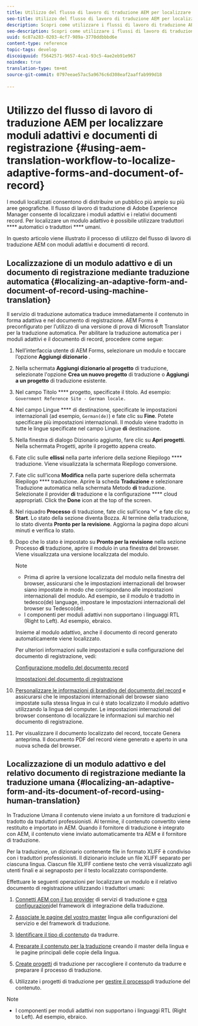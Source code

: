 ```yaml
---
title: Utilizzo del flusso di lavoro di traduzione AEM per localizzare moduli adattivi e documenti di registrazione
seo-title: Utilizzo del flusso di lavoro di traduzione AEM per localizzare moduli adattivi e documenti di registrazione
description: Scopri come utilizzare i flussi di lavoro di traduzione AEM per localizzare moduli adattivi e documenti di registrazione.
seo-description: Scopri come utilizzare i flussi di lavoro di traduzione AEM per localizzare moduli adattivi e documenti di registrazione.
uuid: 6c87a283-0203-4cf7-989a-3770ddbbbd6e
content-type: reference
topic-tags: develop
discoiquuid: f5642571-9657-4ca1-93c5-4ae2eb91e967
noindex: true
translation-type: tm+mt
source-git-commit: 0797eeae57ac5a9676c6d308eaf2aaffab999d18

---
```



# Utilizzo del flusso di lavoro di traduzione AEM per localizzare moduli adattivi e documenti di registrazione {#using-aem-translation-workflow-to-localize-adaptive-forms-and-document-of-record}

I moduli localizzati consentono di distribuire un pubblico più ampio su più aree geografiche. Il flusso di lavoro di traduzione di Adobe Experience Manager consente di localizzare i moduli adattivi e i relativi documenti record. Per localizzare un modulo adattivo è possibile utilizzare traduttori **** automatici o traduttori **** umani.

In questo articolo viene illustrato il processo di utilizzo del flusso di lavoro di traduzione AEM con moduli adattivi e documenti di record.

## Localizzazione di un modulo adattivo e di un documento di registrazione mediante traduzione automatica {#localizing-an-adaptive-form-and-document-of-record-using-machine-translation}

Il servizio di traduzione automatica traduce immediatamente il contenuto in forma adattiva e nel documento di registrazione. AEM Forms è preconfigurato per l’utilizzo di una versione di prova di Microsoft Translator per la traduzione automatica. Per abilitare la traduzione automatica per i moduli adattivi e il documento di record, procedere come segue:

1. Nell’interfaccia utente di AEM Forms, selezionare un modulo e toccare l’opzione **Aggiungi dizionario** .
1. Nella schermata **Aggiungi dizionario al progetto** di traduzione, selezionate l&#39;opzione **Crea un nuovo progetto** di traduzione o **Aggiungi a un progetto** di traduzione esistente.
1. Nel campo Titolo **** progetto, specificate il titolo. Ad esempio: `Government Reference Site - German locale.`
1. Nel campo Lingue **** di destinazione, specificate le impostazioni internazionali (ad esempio, `German(de)`) e fate clic su **Fine**. Potete specificare più impostazioni internazionali. Il modulo viene tradotto in tutte le lingue specificate nel campo Lingue **di** destinazione.
1. Nella finestra di dialogo Dizionario aggiunto, fare clic su **Apri progetti**. Nella schermata Progetti, aprite il progetto appena creato.
1. Fate clic sulle **ellissi** nella parte inferiore della sezione Riepilogo **** traduzione. Viene visualizzata la schermata Riepilogo conversione.
1. Fate clic sull’icona **Modifica** nella parte superiore della schermata Riepilogo **** traduzione. Aprire la scheda **Traduzione** e selezionare Traduzione automatica nella schermata Metodo **di** traduzione. Selezionate il provider **di** traduzione e la configurazione **** cloud appropriati. Click the **Done** icon at the top of the screen.
1. Nel riquadro **Processo** di traduzione, fate clic sull’icona ![aem62forms_downarrow](assets/aem62forms_downarrow.png) e fate clic su **Start**. Lo stato della sezione diventa Bozza. Al termine della traduzione, lo stato diventa **Pronto per la revisione**. Aggiorna la pagina dopo alcuni minuti e verifica lo stato.
1. Dopo che lo stato è impostato su **Pronto per la revisione** nella sezione Processo **di** traduzione, aprire il modulo in una finestra del browser. Viene visualizzata una versione localizzata del modulo.

   >[!NOTE]
   >
   >* Prima di aprire la versione localizzata del modulo nella finestra del browser, assicurarsi che le impostazioni internazionali del browser siano impostate in modo che corrispondano alle impostazioni internazionali del modulo. Ad esempio, se il modulo è tradotto in tedesco(de) language, impostare le impostazioni internazionali del browser su Tedesco(de).
   >* I componenti per moduli adattivi non supportano i linguaggi RTL (Right to Left). Ad esempio, ebraico.


   Insieme al modulo adattivo, anche il documento di record generato automaticamente viene localizzato.

   Per ulteriori informazioni sulle impostazioni e sulla configurazione del documento di registrazione, vedi:

   [Configurazione modello del documento record](/help/forms/using/generate-document-of-record-for-non-xfa-based-adaptive-forms.md#p-document-of-record-template-configuration-p)

   [Impostazioni del documento di registrazione](/help/forms/using/generate-document-of-record-for-non-xfa-based-adaptive-forms.md#p-document-of-record-settings-p)

1. [Personalizzare le informazioni di branding del documento del record](/help/forms/using/generate-document-of-record-for-non-xfa-based-adaptive-forms.md) e assicurarsi che le impostazioni internazionali del browser siano impostate sulla stessa lingua in cui è stato localizzato il modulo adattivo utilizzando la lingua del computer. Le impostazioni internazionali del browser consentono di localizzare le informazioni sul marchio nel documento di registrazione.
1. Per visualizzare il documento localizzato del record, toccate Genera anteprima. Il documento PDF del record viene generato e aperto in una nuova scheda del browser.

## Localizzazione di un modulo adattivo e del relativo documento di registrazione mediante la traduzione umana {#localizing-an-adaptive-form-and-its-document-of-record-using-human-translation}

In Traduzione Umana il contenuto viene inviato a un fornitore di traduzioni e tradotto da traduttori professionisti. Al termine, il contenuto convertito viene restituito e importato in AEM. Quando il fornitore di traduzione è integrato con AEM, il contenuto viene inviato automaticamente tra AEM e il fornitore di traduzione.

Per la traduzione, un dizionario contenente file in formato XLIFF è condiviso con i traduttori professionisti. Il dizionario include un file XLIFF separato per ciascuna lingua. Ciascun file XLIFF contiene testo che verrà visualizzato agli utenti finali e ai segnaposto per il testo localizzato corrispondente.

Effettuare le seguenti operazioni per localizzare un modulo e il relativo documento di registrazione utilizzando i traduttori umani:

1. [Connetti AEM con il tuo provider](/help/sites-administering/tc-tic.md) di servizi di traduzione e [crea configurazioni](/help/sites-administering/tc-tic.md)del framework di integrazione della traduzione.

1. [Associate le pagine del vostro master](/help/sites-administering/tc-tic.md) lingua alle configurazioni del servizio e del framework di traduzione.

1. [Identificare il tipo di contenuto](/help/sites-administering/tc-rules.md) da tradurre.

1. [Preparate il contenuto per la traduzione](/help/sites-administering/tc-prep.md) creando il master della lingua e le pagine principali delle copie della lingua.

1. [Create progetti](/help/sites-administering/tc-manage.md) di traduzione per raccogliere il contenuto da tradurre e preparare il processo di traduzione.

1. Utilizzate i progetti di traduzione per [gestire il processo](/help/sites-administering/tc-manage.md)di traduzione del contenuto.

>[!NOTE]
>
>* I componenti per moduli adattivi non supportano i linguaggi RTL (Right to Left). Ad esempio, ebraico.
>



